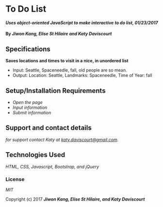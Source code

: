 # To Do List

#### _Uses object-oriented JavaScript to make interactive to do list, 01/23/2017_

#### By _**Jiwon Kang, Elise St Hilaire and Katy Daviscourt**_

## Specifications

**Saves locations and times to visit in a nice,  in unordered list**
* Input: Seattle, Spaceneedle, fall, old people are so mean.
* Output: Location: Seattle, Landmarks: Spaceneedle, Time of Year: fall

## Setup/Installation Requirements

* _Open the page_
* _Input information_
* _Submit information_

## Support and contact details

_for support contact Katy at katy.daviscourt@gmail.com._

## Technologies Used

_HTML, CSS, Javascript, Bootstrap, and jQuery_

### License

*MIT*

Copyright (c) 2017 **_Jiwon Kang, Elise St Hilaire, and Katy Daviscourt_**
